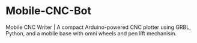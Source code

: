 # Mobile-CNC-Bot
Mobile CNC Writer | A compact Arduino-powered CNC plotter using GRBL, Python, and a mobile base with omni wheels and pen lift mechanism.
